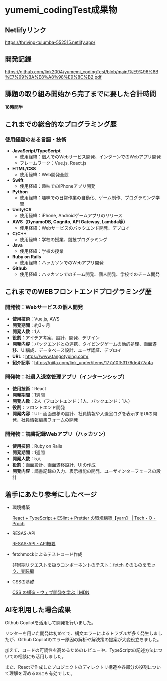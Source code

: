 # yumemi_codingTest成果物
## Netlifyリンク

https://thriving-tulumba-552515.netlify.app/

## 開発記録

https://github.com/link2004/yumemi_codingTest/blob/main/%E9%96%8B%E7%99%BA%E8%A8%98%E9%8C%B2.pdf

## 課題の取り組み開始から完了までに要した合計時間

**18時間半**

## これまでの総合的なプログラミング歴

### **使用経験のある言語・技術**

- **JavaScript/TypeScript**
    - 使用経緯：個人でのWebサービス開発、インターンでのWebアプリ開発
    - フレームワーク：Vue.js, React.js
- **HTML/CSS**
    - 使用経緯：Web開発全般
- **Swift**
    - 使用経緯：趣味でのiPhoneアプリ開発
- **Python**
    - 使用経緯：趣味での日常作業の自動化、ゲーム制作、プログラミング学習
- **Unity/C#**
    - 使用経緯：iPhone, Androidゲームアプリのリリース
- **AWS（DynamoDB, Cognito, API Gateway, Lambda等）**
    - 使用経緯：Webサービスのバックエンド開発、デプロイ
- **C/C++**
    - 使用経緯：学校の授業、競技プログラミング
- **Java**
    - 使用経緯：学校の授業
- **Ruby on Rails**
    - 使用経緯：ハッカソンでのWebアプリ開発
- **Github**
    - 使用経緯：ハッカソンでのチーム開発、個人開発、学校でのチーム開発

## これまでのWEBフロントエンドプログラミング歴

### **開発物：Webサービスの個人開発**

- **使用技術**：Vue.js, AWS
- **開発期間**：約3ヶ月
- **開発人数**：1人
- **役割**：アイデア考案、設計、開発、デザイン
- **開発内容**：バックエンドとの連携、タイピングゲームの動的処理、画面遷移、UI構成、データベース設計、ユーザ認証、デプロイ
- **URL**：https://www.tangotyping.com/
- **紹介記事**：https://qiita.com/link_under/items/177a10f53176de477a4a

### **開発物：社員入退室管理アプリ（インターンシップ）**

- **使用技術**：React
- **開発期間**：1週間
- **開発人数**：2人（フロントエンド：1人、バックエンド：1人）
- **役割**：フロントエンド開発
- **開発内容**：UI・画面遷移の設計、社員情報や入退室ログを表示するUIの開発、社員情報編集フォームの開発

### **開発物：読書記録Webアプリ（ハッカソン）**

- **使用技術**：Ruby on Rails
- **開発期間**：1週間
- **開発人数**：5人
- **役割**：画面設計、画面遷移設計、UIの作成
- **開発内容**：読書記録の入力、表示機能の開発、ユーザインターフェースの設計

## 着手にあたり参考にしたページ

- 環境構築
    
    [React + TypeScript + ESlint + Prettier の環境構築【yarn】 | Tech・O・Proch](https://tech-o-proch.com/programing/react/630)
    
- RESAS-API
    
    [RESAS-API - API概要](https://opendata.resas-portal.go.jp/docs/api/v1/index.html)
    
- fetchmockによるテストコード作成
    
    [非同期リクエストを扱うコンポーネントのテスト：fetch そのものをモック、実装編](https://zenn.dev/tkdn/books/react-testing-patterns/viewer/testing-with-fetchmock)

- CSSの基礎

    [CSS の構造 - ウェブ開発を学ぶ | MDN](https://developer.mozilla.org/ja/docs/Learn/CSS/First_steps/How_CSS_is_structured)  

## AIを利用した場合成果

Github Copilotを活用して開発を行いました。

リンターを用いた開発は初めてで、構文エラーによるトラブルが多く発生しましたが、Github Copilotのエラー原因の解析や解決策の提案が大変役立ちました。

加えて、コードの可読性を高めるためのレビューや、TypeScriptの記述方法についての相談にも活用しました。

また、Reactで作成したプロジェクトのディレクトリ構造や各部分の役割について理解を深めるのにも有効でした。
